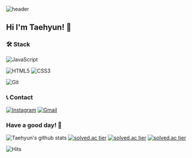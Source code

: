![header](https://capsule-render.vercel.app/api?type=Soft&color=timeGradient&height=170&section=header&text=TaehyunJeon&animation=twinkling&fontAlign=25&&fontSize=55)
## Hi I'm Taehyun! 👋

### 🛠 Stack
![JavaScript](https://img.shields.io/badge/JavaScript-F7DF1E?style=flat&logo=JavaScript&logoColor=black)

![HTML5](https://img.shields.io/badge/HTML5-E34F26?style=flat&logo=HTML5&logoColor=white)
![CSS3](https://img.shields.io/badge/CSS3-1572B6?style=flat&logo=CSS3&logoColor=white)

![Git](https://img.shields.io/badge/Git-000000?style=flat&logo=Git&logoColor=white)

### 📞 Contact
[![Instagram](https://img.shields.io/badge/Instagram-E4405F?style=flat-&logo=Instagram&logoColor=white)](https://www.instagram.com/jeontaehyun0203/)
[![Gmail](https://img.shields.io/badge/Mail-EA4335?style=flat&logo=Gmail&logoColor=white)](mailto:jeontaehyun0203@gmail.com)

### Have a good day! 🙏
![Taehyun's github stats](https://github-readme-stats.vercel.app/api?username=TaehyunJeon0203&show_icons=true&theme=dark)
[![solved.ac tier](http://mazassumnida.wtf/api/generate_badge?boj={taehyun0203})](https://solved.ac/{taehyun0203})
[![solved.ac tier](http://mazassumnida.wtf/api/v2/generate_badge?boj={taehyun0203})](https://solved.ac/{taehyun0203})
[![solved.ac tier](http://mazassumnida.wtf/api/mini/generate_badge?boj={taehyun0203})](https://solved.ac/{taehyun0203})

![Hits](https://hits.seeyoufarm.com/api/count/incr/badge.svg?url=https%3A%2F%2Fgithub.com%2FTaehyunJeon0203&count_bg=%23CDCDCD&title_bg=%231D1D1D&icon=&icon_color=%23FFFFFF&title=Visit&edge_flat=false)

